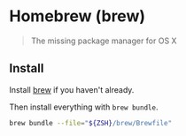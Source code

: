 # Homebrew (brew)

> The missing package manager for OS X

## Install

Install [brew]() if you haven't already.

Then install everything with `brew bundle`.

```sh
brew bundle --file="${ZSH}/brew/Brewfile"
```

[brew]: https://brew.sh/
